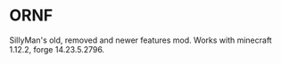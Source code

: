 # ORNF
SillyMan's old, removed and newer features mod. Works with minecraft 1.12.2, forge 14.23.5.2796.
